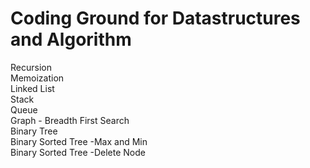 
# Coding Ground for Datastructures and Algorithm


Recursion<BR>
Memoization<BR>
Linked List<BR>
Stack<BR>
Queue<BR>
Graph - Breadth First Search<BR>
Binary Tree<BR>
Binary Sorted Tree -Max and Min<BR>
Binary Sorted Tree -Delete Node<BR>
